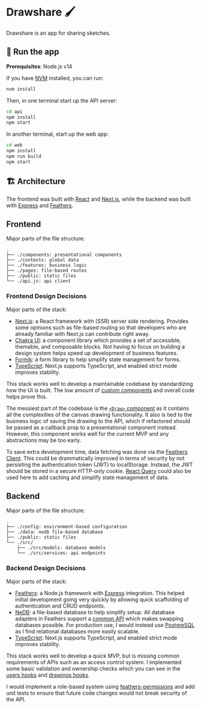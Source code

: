 # Drawshare 🖌

Drawshare is an app for sharing sketches.

## 🚀 Run the app

**Prerequisites**: Node.js v14

If you have [NVM](http://nvm.sh/) installed, you can run:

```sh
nvm install
```

Then, in one terminal start up the API server:

```sh
cd api
npm install
npm start
```

In another terminal, start up the web app:

```sh
cd web
npm install
npm run build
npm start
```

## 🏗 Architecture

The frontend was built with [React](https://reactjs.org/) and [Next.js](https://nextjs.org/), while the backend was built with [Express](https://expressjs.com/) and [Feathers](https://feathersjs.com/).

## Frontend

Major parts of the file structure:

```
.
├── ./components: presentational components
├── ./contexts: global data
├── ./features: business logic
├── ./pages: file-based routes
├── ./public: static files
└── ./api.js: api client
```

### Frontend Design Decisions

Major parts of the stack:

- [Next.js](https://nextjs.org/): a React framework with (SSR) server side rendering. Provides some opinions such as file-based routing so that developers who are already familiar with Next.js can contribute right away.
- [Chakra UI](https://chakra-ui.com/): a component library which provides a set of accessible, themable, and composable blocks. Not having to focus on building a design system helps speed up development of business features.
- [Formik](https://formik.org/): a form library to help simplify state management for forms.
- [TypeScript](https://www.typescriptlang.org/): Next.js supports TypeScript, and enabled strict mode improves stability.

This stack works well to develop a maintainable codebase by standardizing how the UI is built. The low amount of [custom components](./web/components/index.tsx) and overall code helps prove this.

The messiest part of the codebase is the [`<Draw>` component](./web/features/draw/index.tsx) as it contains all the complexities of the canvas drawing functionality. It also is tied to the business logic of saving the drawing to the API, which if refactored should be passed as a callback prop to a presentational component instead. However, this component works well for the current MVP and any abstractions may be too early.

To save extra development time, data fetching was done via the [Feathers Client](https://docs.feathersjs.com/api/client.html#node). This could be drammatically improved in terms of security by not persisting the authentication token (JWT) to localStorage. Instead, the JWT should be stored in a secure HTTP-only cookie. [React Query](https://react-query.tanstack.com/) could also be used here to add caching and simplify state management of data.

## Backend

Major parts of the file structure:

```
.
├── ./config: environment-based configuration
├── ./data: nedb file-based database
├── ./public: static files
└── ./src/
    ├── ./src/models: database models
    └── ./src/services: api endpoints
```

### Backend Design Decisions

Major parts of the stack:

- [Feathers](https://feathersjs.com/): a Node.js framework with [Express](https://expressjs.com/) integration. This helped initial development going very quickly by allowing quick scaffolding of authentication and CRUD endpoints.
- [NeDB](https://dbdb.io/db/nedb): a file-based database to help simplify setup. All database adapters in Feathers support a [common API](https://docs.feathersjs.com/api/databases/common.html) which makes swapping databases possible. For production use, I would instead use [PostgreSQL](https://www.postgresql.org/) as I find relational databases more easily scalable.
- [TypeScript](https://www.typescriptlang.org/): Next.js supports TypeScript, and enabled strict mode improves stability.

This stack works well to develop a quick MVP, but is missing common requirements of APIs such as an access control system. I implemented some basic validation and ownership checks which you can see in the [users hooks](./api/src/services/users/users.hooks.ts) and [drawings hooks](./api/src/services/drawings/drawings.hooks.ts).

I would implement a role-based system using [feathers-permissions](https://github.com/feathersjs-ecosystem/feathers-permissions) and add unit tests to ensure that future code changes would not break security of the API.